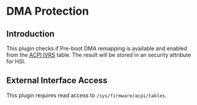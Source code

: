 # DMA Protection

## Introduction

This plugin checks if Pre-boot DMA remapping is available and enabled from the [ACPI IVRS](http://support.amd.com/TechDocs/48882_IOMMU.pdf) table.
The result will be stored in an security attribute for HSI.

## External Interface Access

This plugin requires read access to `/sys/firmware/acpi/tables`.
